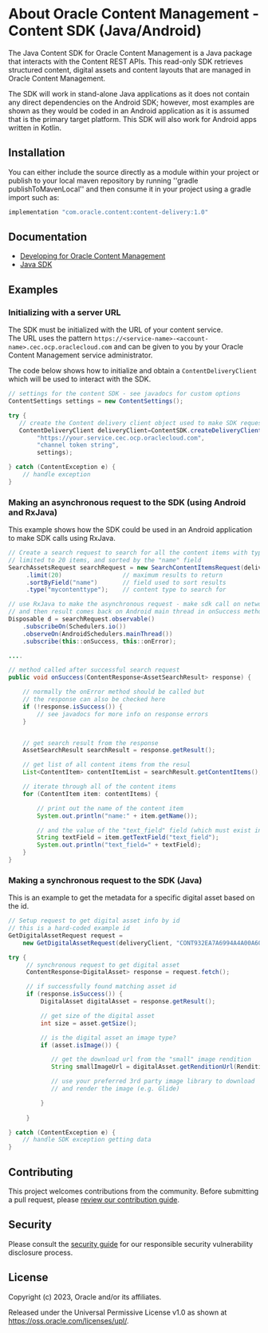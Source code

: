 # About Oracle Content Management - Content SDK (Java/Android)

The Java Content SDK for Oracle Content Management is a Java package that interacts with the Content REST APIs. This read-only SDK retrieves structured content, digital assets and content layouts that are managed in Oracle Content Management.

The SDK will work in stand-alone Java applications as it does not contain any direct dependencies on the Android SDK; however, most examples are shown as they would be coded in an Android application as it is assumed that is the primary target platform.  This SDK will also work for Android apps written in Kotlin.

## Installation

You can either include the source directly as a module within your project or publish to your local maven repository by running ''gradle publishToMavenLocal'' and then consume it in your project using a gradle import such as:

```javascript
implementation "com.oracle.content:content-delivery:1.0"
```

## Documentation

- [Developing for Oracle Content Management](https://docs.oracle.com/en/cloud/paas/content-cloud/developer/content-sdk.html)
- [Java SDK](https://docs.oracle.com/en/cloud/paas/content-cloud/content-sdk-java/)


## Examples

### Initializing with a server URL

The SDK must be initialized with the URL of your content service.  
The URL uses the pattern `https://<service-name>-<account-name>.cec.ocp.oraclecloud.com` and can be given to you by your Oracle Content Management service administrator.

The code below shows how to initialize and obtain a <code>ContentDeliveryClient</code> which will be used to interact with the SDK.

```java
// settings for the content SDK - see javadocs for custom options
ContentSettings settings = new ContentSettings();

try {
   // create the Content delivery client object used to make SDK requests
   ContentDeliveryClient deliveryClient=ContentSDK.createDeliveryClient(
        "https://your.service.cec.ocp.oraclecloud.com",
        "channel token string",
        settings);

} catch (ContentException e) {
	// handle exception    
}
```

### Making an asynchronous request to the SDK (using Android and RxJava)

This example shows how the SDK could be used in an Android application to make SDK calls using RxJava.

```java
// Create a search request to search for all the content items with type
// limited to 20 items, and sorted by the "name" field
SearchAssetsRequest searchRequest = new SearchContentItemsRequest(deliveryClient)
     .limit(20)                 // maximum results to return
     .sortByField("name")       // field used to sort results
     .type("mycontenttype");    // content type to search for

// use RxJava to make the asynchronous request - make sdk call on network thread
// and then result comes back on Android main thread in onSuccess method below...
Disposable d = searchRequest.observable()
    .subscribeOn(Schedulers.io())
    .observeOn(AndroidSchedulers.mainThread())
    .subscribe(this::onSuccess, this::onError);

....

// method called after successful search request
public void onSuccess(ContentResponse<AssetSearchResult> response) {

    // normally the onError method should be called but 
    // the response can also be checked here
    if (!response.isSuccess()) {
        // see javadocs for more info on response errors
    }


    // get search result from the response
    AssetSearchResult searchResult = response.getResult();

    // get list of all content items from the resul
    List<ContentItem> contentItemList = searchResult.getContentItems();

    // iterate through all of the content items
    for (ContentItem item: contentItems) {

        // print out the name of the content item
        System.out.println("name:" + item.getName());

        // and the value of the "text_field" field (which must exist in type)
        String textField = item.getTextField("text_field");
        System.out.println("text_field=" + textField);
    }
}
```

### Making a synchronous request to the SDK (Java)

This is an example to get the metadata for a specific digital asset based on the id.

```java
// Setup request to get digital asset info by id
// this is a hard-coded example id
GetDigitalAssetRequest request = 
	new GetDigitalAssetRequest(deliveryClient, "CONT932EA7A6994A4A00A602A12F59AD0E27");

try {
     // synchronous request to get digital asset
     ContentResponse<DigitalAsset> response = request.fetch();

     // if successfully found matching asset id
     if (response.isSuccess()) {
         DigitalAsset digitalAsset = response.getResult();

         // get size of the digital asset
         int size = asset.getSize();

         // is the digital asset an image type?
         if (asset.isImage()) {

            // get the download url from the "small" image rendition
            String smallImageUrl = digitalAsset.getRenditionUrl(RenditionType.Small);

            // use your preferred 3rd party image library to download
            // and render the image (e.g. Glide)

         }
         
     }

} catch (ContentException e) {
    // handle SDK exception getting data
}
```

## Contributing

This project welcomes contributions from the community. Before submitting a pull
request, please [review our contribution guide](./CONTRIBUTING.md).

## Security

Please consult the [security guide](./SECURITY.md) for our responsible security
vulnerability disclosure process.

## License 

Copyright (c) 2023, Oracle and/or its affiliates.

Released under the Universal Permissive License v1.0 as shown at
<https://oss.oracle.com/licenses/upl/>.
